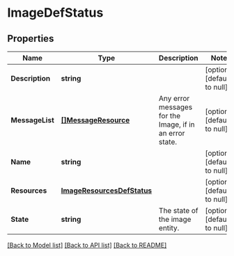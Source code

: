 # ImageDefStatus

## Properties
Name | Type | Description | Notes
------------ | ------------- | ------------- | -------------
**Description** | **string** |  | [optional] [default to null]
**MessageList** | [**[]MessageResource**](message_resource.md) | Any error messages for the Image, if in an error state. | [optional] [default to null]
**Name** | **string** |  | [optional] [default to null]
**Resources** | [**ImageResourcesDefStatus**](image_resources_def_status.md) |  | [optional] [default to null]
**State** | **string** | The state of the image entity. | [optional] [default to null]

[[Back to Model list]](../README.md#documentation-for-models) [[Back to API list]](../README.md#documentation-for-api-endpoints) [[Back to README]](../README.md)


